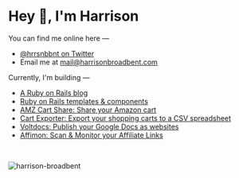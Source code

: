 # Hey 👋, I'm Harrison

You can find me online here —
- [@hrrsnbbnt on Twitter](https://twitter.com/hrrsnbbnt)
- Email me at mail@harrisonbroadbent.com

Currently, I'm building —
- [A Ruby on Rails blog](https://railsnotes.xyz)  
- [Ruby on Rails templates & components](https://railsnotesui.xyz)
- [AMZ Cart Share: Share your Amazon cart](https://amzcartshare.com)
- [Cart Exporter: Export your shopping carts to a CSV spreadsheet](https://cartexporter.com)
- [Voltdocs: Publish your Google Docs as websites](https://voltdocs.com)
- [Affimon: Scan & Monitor your Affiliate Links](https://affimon.com)
  
<br/> 

<div align="center">
<p align="left"> <img src="https://komarev.com/ghpvc/?username=harrison-broadbent&label=Profile%20Views%20-%3E&color=ff811a&style=flat-square" alt="harrison-broadbent" /> </p>
</div>
